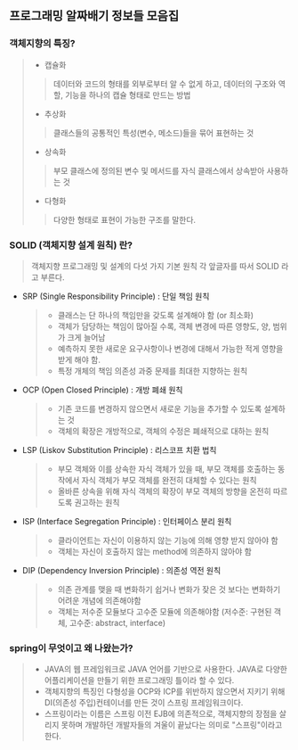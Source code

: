 ## 프로그래밍 알짜배기 정보들 모음집


### 객체지향의 특징?
>  * 캡슐화
>> 데이터와 코드의 형태를 외부로부터 알 수 없게 하고, 데이터의 구조와 역할, 기능을 하나의 캡슐 형태로 만드는 방법
>  * 추상화
>> 클래스들의 공통적인 특성(변수, 메소드)들을 묶어 표현하는 것
>  * 상속화
>> 부모 클래스에 정의된 변수 및 메서드를 자식 클래스에서 상속받아 사용하는 것
>  * 다형화
>> 다양한 형태로 표현이 가능한 구조를 말한다.

### SOLID (객체지향 설계 원칙) 란?
> 객체지향 프로그래밍 및 설계의 다섯 가지 기본 원칙 각 앞글자를 따서 SOLID 라고 부른다.
   * SRP (Single Responsibility Principle) : 단일 책임 원칙
      > * 클래스는 단 하나의 책임만을 갖도록 설계해야 함 (or 최소화)
      > * 객체가 담당하는 책임이 많아질 수록, 객체 변경에 따른 영향도, 양, 범위가 크게 늘어남
      > * 예측하지 못한 새로운 요구사항이나 변경에 대해서 가능한 적게 영향을 받게 해야 함.
      > * 특정 개체의 책임 의존성 과중 문제를 최대한 지향하는 원칙
   * OCP (Open Closed Principle) : 개방 폐쇄 원칙
      > * 기존 코드를 변경하지 않으면서 새로운 기능을 추가할 수 있도록 설계하는 것
      > * 객체의 확장은 개방적으로, 객체의 수정은 폐쇄적으로 대하는 원칙
   * LSP (Liskov Substitution Principle) : 리스코프 치환 법칙
      > * 부모 객체와 이를 상속한 자식 객체가 있을 때, 부모 객체를 호출하는 동작에서 자식 객체가 부모 객체를 완전히 대체할 수 있다는 원칙
      > * 올바른 상속을 위해 자식 객체의 확장이 부모 객체의 방향을 온전히 따르도록 권고하는 원칙
   * ISP (Interface Segregation Principle) : 인터페이스 분리 원칙
      > * 클라이언트는 자신이 이용하지 않는 기능에 의해 영향 받지 않아야 함
      > * 객체는 자신이 호출하지 않는 method에 의존하지 않아야 함
   * DIP (Dependency Inversion Principle) : 의존성 역전 원칙
      > * 의존 관계를 맺을 때 변화하기 쉽거나 변화가 잦은 것 보다는 변화하기 어려운 개념에 의존해야함
      > * 객체는 저수준 모듈보다 고수준 모듈에 의존해야함 (저수준: 구현된 객체, 고수준: abstract, interface)


### spring이 무엇이고 왜 나왔는가?
  > - JAVA의 웹 프레임워크로 JAVA 언어를 기반으로 사용한다. JAVA로 다양한 어플리케이션을 만들기 위한 프로그래밍 틀이라 할 수 있다.
  > - 객체지향의 특징인 다형성을 OCP와 ICP를 위반하지 않으면서 지키기 위해 DI(의존성 주입)컨테이너를 만든 것이 스프링 프레임워크이다.
  > -  스프링이라는 이름은 스프링 이전 EJB에 의존적으로, 객체지향의 장점을 살리지 못하며 개발하던  개발자들의 겨울이 끝났다는 의미로 "스프링"이라고 한다.


